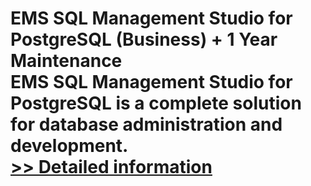 # EMS SQL Management Studio for PostgreSQL (Business) + 1 Year Maintenance<br />EMS SQL Management Studio for PostgreSQL is a complete solution for database administration and development.<br />[>> Detailed information](https://secure.shareit.com/shareit/product.html?productid=300077570&affiliateid=200057808)
